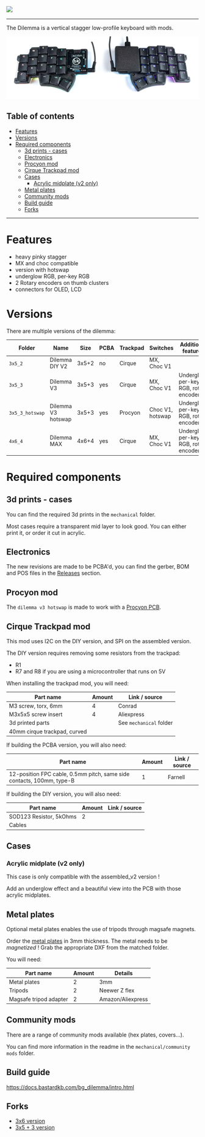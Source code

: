 ![](pics/logo.png)

---

The Dilemma is a vertical stagger low-profile keyboard with mods.

![](pics/1n.JPG)

## Table of contents

- [Features](#features)
- [Versions](#versions)
- [Required components](#required-components)
  - [3d prints - cases](#3d-prints---cases)
  - [Electronics](#electronics)
  - [Procyon mod](#procyon-mod)
  - [Cirque Trackpad mod](#cirque-trackpad-mod)
  - [Cases](#cases)
    - [Acrylic midplate (v2 only)](#acrylic-midplate-v2-only)
  - [Metal plates](#metal-plates)
  - [Community mods](#community-mods)
  - [Build guide](#build-guide)
  - [Forks](#forks)

---

# Features

- heavy pinky stagger
- MX and choc compatible
- version with hotswap
- underglow RGB, per-key RGB
- 2 Rotary encoders on thumb clusters
- connectors for OLED, LCD

# Versions

There are multiple versions of the dilemma:


| Folder          | Name               | Size  | PCBA | Trackpad | Switches         | Additional features                     |
| --------------- | ------------------ | ----- | ---- | -------- | ---------------- | --------------------------------------- |
| `3x5_2`         | Dilemma DIY V2     | 3x5+2 | no   | Cirque   | MX, Choc V1      |                                         |
| `3x5_3`         | Dilemma V3         | 3x5+3 | yes  | Cirque   | MX, Choc V1      | Underglow, per-key RGB, rotary encoders |
| `3x5_3_hotswap` | Dilemma V3 hotswap | 3x5+3 | yes  | Procyon  | Choc V1, hotswap | Underglow, per-key RGB, rotary encoders |
| `4x6_4`         | Dilemma MAX        | 4x6+4 | yes  | Cirque   | MX, Choc V1      | Underglow, per-key RGB, rotary encoders |


# Required components

## 3d prints - cases

You can find the required 3d prints in the `mechanical` folder.

Most cases require a transparent mid layer to look good. You can either print it, or order it cut in acrylic.

## Electronics

The new revisions are made to be PCBA'd, you can find the gerber, BOM and POS files in the [Releases](https://github.com/bastardkb/dilemma/releases) section.

## Procyon mod

The `dilemma v3 hotswap` is made to work with a [Procyon PCB](https://github.com/bstiq/procyon).

## Cirque Trackpad mod

This mod uses I2C on the DIY version, and SPI on the assembled version.

The DIY version requires removing some resistors from the trackpad:

- R1
- R7 and R8 if you are using a microcontroller that runs on 5V

When installing the trackpad mod, you will need:

| Part name           | Amount | Link / source           |
| ------------------- | ------ | ----------------------- |
| M3 screw, torx, 6mm | 4      | Conrad                  |
| M3x5x5 screw insert | 4      | Aliexpress              |
| 3d printed parts    |        | See `mechanical` folder |
| 40mm cirque trackpad, curved    |        | |


If building the PCBA version, you will also need:

| Part name                                                     | Amount | Link / source |
| ------------------------------------------------------------- | ------ | ------------- |
| 12-position FPC cable, 0.5mm pitch, same side contacts, 100mm, type-B | 1      | Farnell       |


If building the DIY version, you will also need:

| Part name               | Amount | Link / source |
| ----------------------- | ------ | ------------- |
| SOD123 Resistor, 5kOhms | 2      |               |
| Cables                  |        |               |

## Cases

### Acrylic midplate (v2 only)

This case is only compatible with the assembled_v2 version !

Add an underglow effect and a beautiful view into the PCB with those acrylic midplates.

## Metal plates

Optional metal plates enables the use of tripods through magsafe magnets.

Order the [metal plates](mechanical/plates/v2/bottom_metal.dxf) in 3mm thickness. The metal needs to be *magnetized* !
Grab the appropriate DXF from the matched folder.

You will need:

| Part name              | Amount | Details           |
| ---------------------- | ------ | ----------------- |
| Metal plates           | 2      | 3mm               |
| Tripods                | 2      | Neewer Z flex     |
| Magsafe tripod adapter | 2      | Amazon/Aliexpress |

## Community mods

There are a range of community mods available (hex plates, covers...).

You can find more information in the readme in the `mechanical/community mods` folder.

## Build guide

https://docs.bastardkb.com/bg_dilemma/intro.html


## Forks

- [3x6 version](https://github.com/bstiq/Dilemma_3x6/)
- [3x5 + 3 version](https://github.com/dixls/Dilemma-3mod)